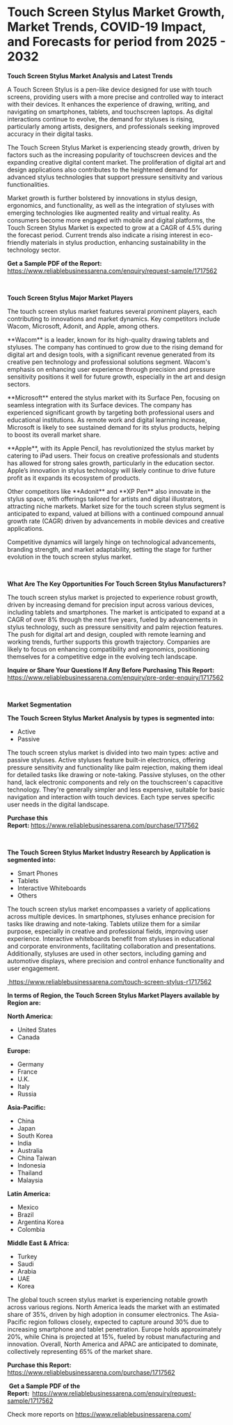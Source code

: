 <p><h1>Touch Screen Stylus Market Growth, Market Trends, COVID-19 Impact, and Forecasts for period from 2025 - 2032</h1></p><p><strong>Touch Screen Stylus Market Analysis and Latest Trends</strong></p>
<p><p>A Touch Screen Stylus is a pen-like device designed for use with touch screens, providing users with a more precise and controlled way to interact with their devices. It enhances the experience of drawing, writing, and navigating on smartphones, tablets, and touchscreen laptops. As digital interactions continue to evolve, the demand for styluses is rising, particularly among artists, designers, and professionals seeking improved accuracy in their digital tasks.</p><p>The Touch Screen Stylus Market is experiencing steady growth, driven by factors such as the increasing popularity of touchscreen devices and the expanding creative digital content market. The proliferation of digital art and design applications also contributes to the heightened demand for advanced stylus technologies that support pressure sensitivity and various functionalities.</p><p>Market growth is further bolstered by innovations in stylus design, ergonomics, and functionality, as well as the integration of styluses with emerging technologies like augmented reality and virtual reality. As consumers become more engaged with mobile and digital platforms, the Touch Screen Stylus Market is expected to grow at a CAGR of 4.5% during the forecast period. Current trends also indicate a rising interest in eco-friendly materials in stylus production, enhancing sustainability in the technology sector.</p></p>
<p><strong>Get a Sample PDF of the Report:&nbsp;</strong> <a href="https://www.reliablebusinessarena.com/enquiry/request-sample/1717562?utm_campaign=2112&utm_medium=2&utm_source=Github&utm_content=ia&utm_term=08022025&utm_id=touch-screen-stylus">https://www.reliablebusinessarena.com/enquiry/request-sample/1717562</a></p>
<p>&nbsp;</p>
<p><strong>Touch Screen Stylus Major Market Players</strong></p>
<p><p>The touch screen stylus market features several prominent players, each contributing to innovations and market dynamics. Key competitors include Wacom, Microsoft, Adonit, and Apple, among others.</p><p>**Wacom** is a leader, known for its high-quality drawing tablets and styluses. The company has continued to grow due to the rising demand for digital art and design tools, with a significant revenue generated from its creative pen technology and professional solutions segment. Wacom's emphasis on enhancing user experience through precision and pressure sensitivity positions it well for future growth, especially in the art and design sectors.</p><p>**Microsoft** entered the stylus market with its Surface Pen, focusing on seamless integration with its Surface devices. The company has experienced significant growth by targeting both professional users and educational institutions. As remote work and digital learning increase, Microsoft is likely to see sustained demand for its stylus products, helping to boost its overall market share.</p><p>**Apple**, with its Apple Pencil, has revolutionized the stylus market by catering to iPad users. Their focus on creative professionals and students has allowed for strong sales growth, particularly in the education sector. Apple’s innovation in stylus technology will likely continue to drive future profit as it expands its ecosystem of products.</p><p>Other competitors like **Adonit** and **XP Pen** also innovate in the stylus space, with offerings tailored for artists and digital illustrators, attracting niche markets. Market size for the touch screen stylus segment is anticipated to expand, valued at billions with a continued compound annual growth rate (CAGR) driven by advancements in mobile devices and creative applications.</p><p>Competitive dynamics will largely hinge on technological advancements, branding strength, and market adaptability, setting the stage for further evolution in the touch screen stylus market.</p></p>
<p>&nbsp;</p>
<p><strong>What Are The Key Opportunities For Touch Screen Stylus Manufacturers?</strong></p>
<p><p>The touch screen stylus market is projected to experience robust growth, driven by increasing demand for precision input across various devices, including tablets and smartphones. The market is anticipated to expand at a CAGR of over 8% through the next five years, fueled by advancements in stylus technology, such as pressure sensitivity and palm rejection features. The push for digital art and design, coupled with remote learning and working trends, further supports this growth trajectory. Companies are likely to focus on enhancing compatibility and ergonomics, positioning themselves for a competitive edge in the evolving tech landscape.</p></p>
<p><strong>Inquire or Share Your Questions If Any Before Purchasing This Report:</strong> <a href="https://www.reliablebusinessarena.com/enquiry/pre-order-enquiry/1717562?utm_campaign=2112&utm_medium=2&utm_source=Github&utm_content=ia&utm_term=08022025&utm_id=touch-screen-stylus">https://www.reliablebusinessarena.com/enquiry/pre-order-enquiry/1717562</a></p>
<p>&nbsp;</p>
<p><strong>Market Segmentation</strong></p>
<p><strong>The Touch Screen Stylus Market Analysis by types is segmented into:</strong></p>
<p><ul><li>Active</li><li>Passive</li></ul></p>
<p><p>The touch screen stylus market is divided into two main types: active and passive styluses. Active styluses feature built-in electronics, offering pressure sensitivity and functionality like palm rejection, making them ideal for detailed tasks like drawing or note-taking. Passive styluses, on the other hand, lack electronic components and rely on the touchscreen's capacitive technology. They're generally simpler and less expensive, suitable for basic navigation and interaction with touch devices. Each type serves specific user needs in the digital landscape.</p></p>
<p><strong>Purchase this Report:&nbsp;</strong><a href="https://www.reliablebusinessarena.com/purchase/1717562?utm_campaign=2112&utm_medium=2&utm_source=Github&utm_content=ia&utm_term=08022025&utm_id=touch-screen-stylus">https://www.reliablebusinessarena.com/purchase/1717562</a></p>
<p>&nbsp;</p>
<p><strong>The Touch Screen Stylus Market Industry Research by Application is segmented into:</strong></p>
<p><ul><li>Smart Phones</li><li>Tablets</li><li>Interactive Whiteboards</li><li>Others</li></ul></p>
<p><p>The touch screen stylus market encompasses a variety of applications across multiple devices. In smartphones, styluses enhance precision for tasks like drawing and note-taking. Tablets utilize them for a similar purpose, especially in creative and professional fields, improving user experience. Interactive whiteboards benefit from styluses in educational and corporate environments, facilitating collaboration and presentations. Additionally, styluses are used in other sectors, including gaming and automotive displays, where precision and control enhance functionality and user engagement.</p></p>
<p><a href="https://www.reliablebusinessarena.com/touch-screen-stylus-r1717562?utm_campaign=2112&utm_medium=2&utm_source=Github&utm_content=ia&utm_term=08022025&utm_id=touch-screen-stylus">&nbsp;https://www.reliablebusinessarena.com/touch-screen-stylus-r1717562</a></p>
<p><strong>In terms of Region, the Touch Screen Stylus Market Players available by Region are:</strong></p>
<p>
    <p> <strong> North America: </strong>
        <ul>
            <li>United States</li>
            <li>Canada</li>
        </ul>
        </p> 
    <p> <strong> Europe: </strong>
        <ul>
            <li>Germany</li>
            <li>France</li>
            <li>U.K.</li>
            <li>Italy</li>
            <li>Russia</li>
        </ul>
        </p> 
    <p> <strong> Asia-Pacific: </strong>
        <ul>
            <li>China</li>
            <li>Japan</li>
            <li>South Korea</li>
            <li>India</li>
            <li>Australia</li>
            <li>China Taiwan</li>
            <li>Indonesia</li>
            <li>Thailand</li>
            <li>Malaysia</li>
        </ul>
        </p> 
    <p> <strong> Latin America: </strong>
        <ul>
            <li>Mexico</li>
            <li>Brazil</li>
            <li>Argentina Korea</li>
            <li>Colombia</li>
        </ul>
        </p> 
    <p> <strong> Middle East & Africa: </strong>
        <ul>
            <li>Turkey</li>
            <li>Saudi</li>
            <li>Arabia</li>
            <li>UAE</li>
            <li>Korea</li>
        </ul>
    </p>
    </p>
<p><p>The global touch screen stylus market is experiencing notable growth across various regions. North America leads the market with an estimated share of 35%, driven by high adoption in consumer electronics. The Asia-Pacific region follows closely, expected to capture around 30% due to increasing smartphone and tablet penetration. Europe holds approximately 20%, while China is projected at 15%, fueled by robust manufacturing and innovation. Overall, North America and APAC are anticipated to dominate, collectively representing 65% of the market share.</p></p>
<p><strong>Purchase this Report: </strong><a href="https://www.reliablebusinessarena.com/purchase/1717562?utm_campaign=2112&utm_medium=2&utm_source=Github&utm_content=ia&utm_term=08022025&utm_id=touch-screen-stylus">https://www.reliablebusinessarena.com/purchase/1717562</a></p>
<p>&nbsp;<strong>Get a Sample PDF of the Report:&nbsp;&nbsp;</strong><a href="https://www.reliablebusinessarena.com/enquiry/request-sample/1717562?utm_campaign=2112&utm_medium=2&utm_source=Github&utm_content=ia&utm_term=08022025&utm_id=touch-screen-stylus">https://www.reliablebusinessarena.com/enquiry/request-sample/1717562</a></p>
<p><strong></strong></p>
<p>Check more reports on <a href="https://www.reliablebusinessarena.com/?utm_campaign=2112&utm_medium=2&utm_source=Github&utm_content=ia&utm_term=08022025&utm_id=touch-screen-stylus">https://www.reliablebusinessarena.com/</a></p>